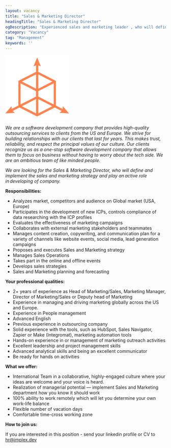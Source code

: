 ```yaml
---
layout: vacancy
title: "Sales & Marketing Director"
headingTitle: "Sales & Marketing Director"
ogDescription: "Experienced sales and marketing leader , who will define and implement the marketing strategy and drive sales processes"
category: "Vacancy"
tag: "Management"
keywords: ''
---
```

![](/assets/img/vacancy/implex.png)

*We are a software development company that provides high-quality outsourcing services to clients from the US and Europe. We strive for building relationships with our clients that last for years. This makes trust, reliability, and respect the principal values of our culture. Our clients recognize us as a one-stop software development company that allows them to focus on business without having to worry about the tech side. We are an ambitious team of like minded people.*

*We are looking for the Sales & Marketing Director, who will define and implement the sales and marketing strategy and play an active role in developing of company.*

**Responsibilities:**

- Analyzes market, competitors and audience on Global market (USA, Europe)
- Participates in the development of new ICPs, controls compliance of data researching with the ICP profiles
- Evaluates the effectiveness of marketing campaigns
- Collaborates with external marketing stakeholders and teammates
- Manages content creation, copywriting, and communication plan for a variety of channels like website events, social media, lead generation campaigns
- Proposes and executes Sales and Marketing strategy
- Manages Sales Operations
- Takes part in the online and offline events
- Develops sales strategies
- Sales and Marketing planning and forecasting

**Your professional qualities:**

- 2+ years of experience as Head of Marketing/Sales,  Marketing Manager, Director of Marketing/Sales or Deputy head of Marketing
- Experience in managing and driving marketing globally across the US and Europe.
- Experience in People management
- Advanced English
- Previous experience in outsourcing company
- Solid experience with the tools, such as HubSpot, Sales Navigator, Zapier or Make (Integromat), marketing automation tools
- Hands-on experience in or management of marketing outreach activities
- Excellent leadership and project management skills
- Advanced analytical skills and being an excellent communicator
- Be ready for hands on activities

**What we offer:**

- International Team in a collaborative, highly-engaged culture where your ideas are welcome and your voice is heard.
- Realization of managerial potential — implement Sales and Marketing department how you know it should work
- 100% ability to work remotely which will let you determine your own work-life balance
- Flexible number of vacation days
- Comfortable time-cross working zone

**How to join us:**

If you are interested in this position - send your linkedin profile or CV to [hr@implex.dev](mailto:hr@implex.dev)
